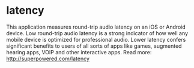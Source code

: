 # latency
This application measures round-trip audio latency on an iOS or Android device. Low round-trip audio latency is a strong indicator of how well any mobile device is optimized for professional audio. Lower latency confers significant benefits to users of all sorts of apps like games, augmented hearing apps, VOIP and other interactive apps.  Read more: http://superpowered.com/latency
